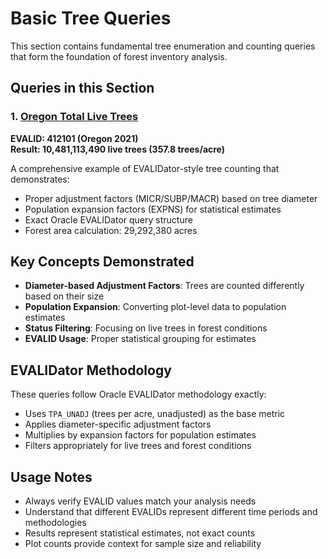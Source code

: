 # Basic Tree Queries

This section contains fundamental tree enumeration and counting queries that form the foundation of forest inventory analysis.

## Queries in this Section

### 1. [Oregon Total Live Trees](./oregon_total_live_trees.md)
**EVALID: 412101 (Oregon 2021)**  
**Result: 10,481,113,490 live trees (357.8 trees/acre)**

A comprehensive example of EVALIDator-style tree counting that demonstrates:
- Proper adjustment factors (MICR/SUBP/MACR) based on tree diameter
- Population expansion factors (EXPNS) for statistical estimates
- Exact Oracle EVALIDator query structure
- Forest area calculation: 29,292,380 acres

## Key Concepts Demonstrated

- **Diameter-based Adjustment Factors**: Trees are counted differently based on their size
- **Population Expansion**: Converting plot-level data to population estimates
- **Status Filtering**: Focusing on live trees in forest conditions
- **EVALID Usage**: Proper statistical grouping for estimates

## EVALIDator Methodology

These queries follow Oracle EVALIDator methodology exactly:
- Uses `TPA_UNADJ` (trees per acre, unadjusted) as the base metric
- Applies diameter-specific adjustment factors
- Multiplies by expansion factors for population estimates
- Filters appropriately for live trees and forest conditions

## Usage Notes

- Always verify EVALID values match your analysis needs
- Understand that different EVALIDs represent different time periods and methodologies
- Results represent statistical estimates, not exact counts
- Plot counts provide context for sample size and reliability 